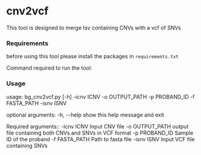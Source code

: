 # cnv2vcf

This tool is designed to merge tsv containing CNVs with a vcf of SNVs

### Requirements
before using this tool please install the packages in `requirements.txt`

Command required to run the tool:

### Usage
usage: bg_cnv2vcf.py [-h] -icnv ICNV -o OUTPUT_PATH -p PROBAND_ID -f
                     FASTA_PATH -isnv ISNV

optional arguments:
  -h, --help      show this help message and exit

Required arguments::
  -icnv ICNV      Input CNV file
  -o OUTPUT_PATH  output file containing both CNVs and SNVs in VCF format
  -p PROBAND_ID   Sample ID of the proband
  -f FASTA_PATH   Path to fasta file
  -isnv ISNV      Input VCF file containing SNVs
